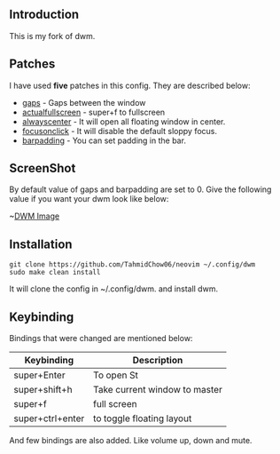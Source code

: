 ## Introduction
This is my fork of dwm.

## Patches
I have used **five** patches in this config.
They are described below:
* [gaps](https://dwm.suckless.org/patches/gaps) - Gaps between the window
* [actualfullscreen](https://dwm.suckless.org/patches/actualfullscreen) - super+f to fullscreen
* [alwayscenter](https://dwm.suckless.org/patches/alwayscenter/dwm-alwayscenter-20200625-f04cac6.diff) - It will open all floating window in center.
* [focusonclick](https://dwm.suckless.org/patches/focusonclick/) - It will disable the default sloppy focus.
* [barpadding](https://dwm.suckless.org/patches/barpadding/) - You can set padding in the bar.

## ScreenShot
By default value of gaps and barpadding are set to 0. Give the
following value if you want your dwm look like below:

~[DWM Image](screenshot/dwm.png)

## Installation
```
git clone https://github.com/TahmidChow06/neovim ~/.config/dwm
sudo make clean install
```

It will clone the config in ~/.config/dwm. and install dwm.


## Keybinding
Bindings that were changed are mentioned below:

| Keybinding       | Description                   |
|------------------|-------------------------------|
| super+Enter      | To open St                    |
| super+shift+h    | Take current window to master |
| super+f          | full screen                   |
| super+ctrl+enter | to toggle floating layout     |

And few bindings are also added. Like volume up, down and mute.
